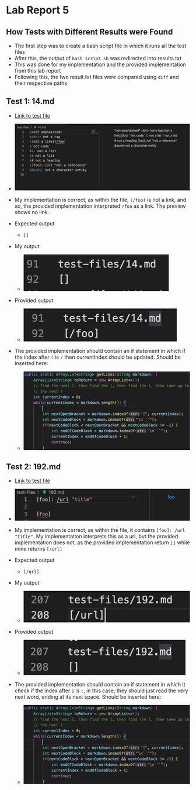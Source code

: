 # Lab Report 5
## How Tests with Different Results were Found

* The first step was to create a bash script file in which it runs all the test files
* After this, the output of `bash script.sh` was redirected into results.txt
* This was done for my implementation and the provided implementation from this lab report
* Following this, the two result.txt files were compared using `diff` and their respective paths

## Test 1: 14.md

* [Link to test file](https://github.com/xicoreyes513/markdown-parser-copy/blob/main/test-files/14.md)

* ![Image](14.png)

* My implementation is correct, as within the file, `(/foo)` is not a link, and so, the provided implementation interpreted `/foo` as a link. The preview shows no link.

* Expected output
  * `[]`
* My output
  * ![Image](mine14.png)
* Provided output
  * ![Image](theirs14.png)


* The provided implementation should contain an if statement in which if the index after `(` is `/` then currentIndex should be updated. Should be inserted here:
  * ![Image](where.png)


## Test 2: 192.md

* [Link to test file](https://github.com/xicoreyes513/markdown-parser-copy/blob/main/test-files/192.md)

* ![Image](192.png)

* My implementation is correct, as within the file, it contains `[foo]: /url "title"`. My implementation interprets this as a url, but the provided implementation does not, as the provided implementation return `[]` while mine returns `[/url]`

* Expected output
  * `[/url]`
* My output
  * ![Image](mine192.png)
* Provided output
  * ![Image](theirs192.png)

* The provided implementation should contain an if statement in which it check if the index after `]` is `:`, in this case, they should just read the very next word, ending at its next space. Should be inserted here:
  * ![Image](where.png)
